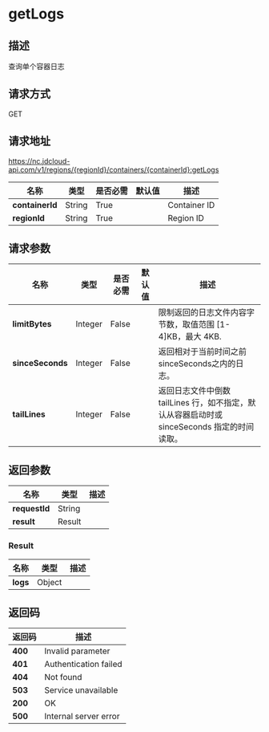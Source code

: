 # getLogs


## 描述
查询单个容器日志


## 请求方式
GET

## 请求地址
https://nc.jdcloud-api.com/v1/regions/{regionId}/containers/{containerId}:getLogs

|名称|类型|是否必需|默认值|描述|
|---|---|---|---|---|
|**containerId**|String|True||Container ID|
|**regionId**|String|True||Region ID|

## 请求参数
|名称|类型|是否必需|默认值|描述|
|---|---|---|---|---|
|**limitBytes**|Integer|False||限制返回的日志文件内容字节数，取值范围 [1-4]KB，最大 4KB.<br>|
|**sinceSeconds**|Integer|False||返回相对于当前时间之前sinceSeconds之内的日志。<br>|
|**tailLines**|Integer|False||返回日志文件中倒数 tailLines 行，如不指定，默认从容器启动时或 sinceSeconds 指定的时间读取。<br>|


## 返回参数
|名称|类型|描述|
|---|---|---|
|**requestId**|String||
|**result**|Result||


### <a name="Result">Result</a>
|名称|类型|描述|
|---|---|---|
|**logs**|Object||

## 返回码
|返回码|描述|
|---|---|
|**400**|Invalid parameter|
|**401**|Authentication failed|
|**404**|Not found|
|**503**|Service unavailable|
|**200**|OK|
|**500**|Internal server error|

